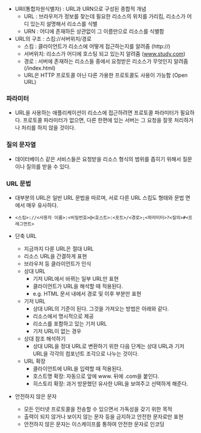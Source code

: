 - URI(통합자원식별자) : URL과 URN으로 구성된 종합적 개념
  - URL : 브라우저가 정보를 찾는데 필요한 리소스의 위치를 가리킴, 리소스가 어디 있는지 설명해서 리소스를 식별
  - URN : 어디에 존재하든 상관없이 그 이름만으로 리소스를 식별함
- URL의 구조 : 스킴://서버위치/경로
  - 스킴 : 클라이언트가 리소스에 어떻게 접근하는지를 알려줌 (http://)
  - 서버위치: 리소스가 어디에 호스팅 되고 있는지 알려줌 (www.study.com)
  - 경로 : 서버에 존재하는 리소스들 중에서 요청받은 리소스가 무엇인지 알려줌 (/index.html)
  - URL은 HTTP 프로토콜 아닌 다른 가용한 프로토콜도 사용이 가능함 (Open URL)

### 파라미터

- URL을 사용하는 애플리케이션이 리소스에 접근하려면 프로토콜 파라미터가 필요하다. 프로토콜 파라미터가 없으면, 다른 한편에 있는 서버는 그 요청을 잘못 처리하거나 처리를 하지 않을 것이다.

### 질의 문자열

- 데이터베이스 같은 서비스들은 요청받을 리소스 형식의 범위를 좁히기 위해서 질문이나 질의를 받을 수 있다.

### URL 문법

- 대부분의 URL은 일반 URL 문법을 따르며, 서로 다른 URL 스킴도 형태와 문법 면에서 매우 유사하다.
- `<스킴>://<사용자 이름>:<비밀번호>@<호스트>:<포트>/<경로>;<파라미터>?<질의>#<프레그먼트>`

- 단축 URL
  - 지금까지 다룬 URL은 절대 URL
  - 리소스 URL을 간결하게 표현
  - 브라우저 등 클라이언트가 인식
  - 상대 URL
    - 기저 URL에서 바뀌는 일부 URL만 표현
    - 클라이언트가 URL을 해석할 때 적용된다.
    - e.g. HTML 문서 내에서 경로 및 이후 부분만 표현
  - 기저 URL
    - 상대 URL의 기준이 된다. 그것을 가져오는 방법은 아래와 같다.
    - 리소스에서 명시적으로 제공
    - 리소스를 포함하고 있는 기저 URL
    - 기저 URL이 없는 경우
  - 상대 참조 해석하기
    - 상대 URL을 정대 URL로 변환하기 위한 다음 단계는 상대 URL과 기저 URL을 각각의 컴포넌트 조각으로 나누는 것이다.
  - URL 확장
    - 클라이언트에 URL을 입력할 때 적용된다.
    - 호스트명 확장: 자동으로 앞에 www. 뒤에 .com을 붙인다.
    - 히스토리 확장: 과거 방문했던 유사한 URL을 보여주고 선택하게 해준다.
- 안전하지 않은 문자
  - 모든 인터넷 프로토콜을 전송할 수 있으면서 가독성을 갖기 위한 목적
  - 출력이 되지 않거나 보이지 않는 문자 등을 금지하고 안전한 문자로만 표현
  - 안전하지 않은 문자는 이스케이프를 통하여 안전한 문자로 인코딩
